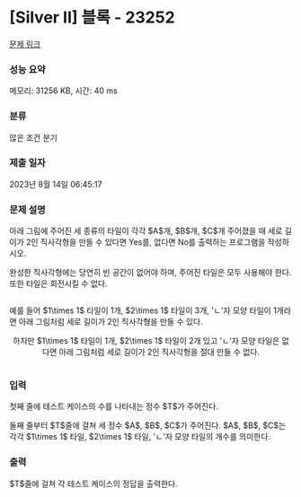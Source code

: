 # [Silver II] 블록 - 23252 

[문제 링크](https://www.acmicpc.net/problem/23252) 

### 성능 요약

메모리: 31256 KB, 시간: 40 ms

### 분류

많은 조건 분기

### 제출 일자

2023년 8월 14일 06:45:17

### 문제 설명

<p dir="ltr">아래 그림에 주어진 세 종류의 타일이 각각 $A$개, $B$개, $C$개 주어졌을 때 세로 길이가 2인 직사각형을 만들 수 있다면 Yes를, 없다면 No를 출력하는 프로그램을 작성하시오.</p>

<p dir="ltr">완성한 직사각형에는 당연히 빈 공간이 없어야 하며, 주어진 타일은 모두 사용해야 한다. 또한 타일은 회전시킬 수 없다.</p>

<p dir="ltr" style="text-align: center;"><img alt="" src=""></p>

<p dir="ltr">예를 들어 $1\times 1$ 타일이 1개, $2\times 1$ 타일이 3개, 'ㄴ'자 모양 타일이 1개라면 아래 그림처럼 세로 길이가 2인 직사각형을 만들 수 있다.</p>

<p dir="ltr" style="text-align: center;"><img alt="" src=""><br>
하지만 $1\times 1$ 타일이 1개, $2\times 1$ 타일이 2개 있고 'ㄴ'자 모양 타일은 없다면 아래 그림처럼 세로 길이가 2인 직사각형을 절대 만들 수 없다.</p>

<p dir="ltr" style="text-align: center;"><img alt="" src=""></p>

### 입력 

 <p>첫째 줄에 테스트 케이스의 수를 나타내는 정수 $T$가 주어진다.</p>

<p>둘째 줄부터 $T$줄에 걸쳐 세 정수 $A$, $B$, $C$가 주어진다. $A$, $B$, $C$는 각각 $1\times 1$ 타일, $2\times 1$ 타일, 'ㄴ'자 모양 타일의 개수를 의미한다.</p>

### 출력 

 <p>$T$줄에 걸쳐 각 테스트 케이스의 정답을 출력한다.</p>

